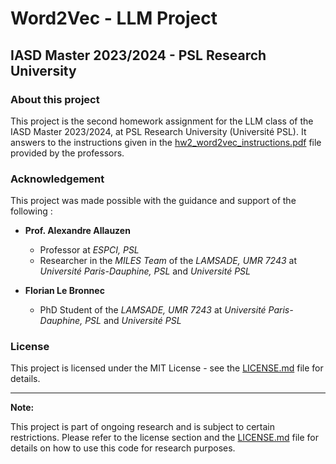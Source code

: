 # Word2Vec - LLM Project

## IASD Master 2023/2024 - PSL Research University

### About this project

This project is the second homework assignment for the LLM class of the IASD Master 2023/2024, at PSL Research University (Université PSL).
It answers to the instructions given in the [hw2_word2vec_instructions.pdf](hw2_word2vec_instructions.pdf) file provided by the professors.

### Acknowledgement

This project was made possible with the guidance and support of the following :

- **Prof. Alexandre Allauzen**
  - Professor at *ESPCI, PSL*
  - Researcher in the *MILES Team* of the *LAMSADE, UMR 7243* at *Université Paris-Dauphine, PSL* and *Université PSL*

- **Florian Le Bronnec**
  - PhD Student of the *LAMSADE, UMR 7243* at *Université Paris-Dauphine, PSL* and *Université PSL*

### License

This project is licensed under the MIT License - see the [LICENSE.md](LICENSE.md) file for details.

---

**Note:**

This project is part of ongoing research and is subject to certain restrictions. Please refer to the license section and the [LICENSE.md](LICENSE.md) file for details on how to use this code for research purposes.
